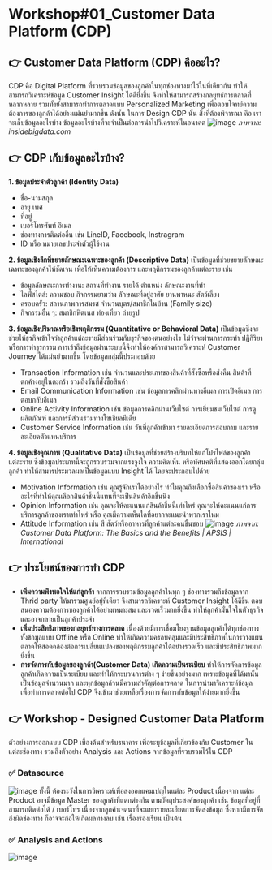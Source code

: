 # Workshop#01_Customer Data Platform (CDP)

## :point_right: Customer Data Platform (CDP) คืออะไร?
CDP คือ Digital Platform ที่รวบรวมข้อมูลของลูกค้าในทุกช่องทางมาไว้ในที่เดียวกัน ทำให้สามารถวิเคราะห์ข้อมูล Customer Insight ได้ดียิ่งขึ้น จึงทำให้สามารถสร้างกลยุทธ์การตลาดที่หลากหลาย รวมทั้งยังสามารถทำการตลาดแบบ Personalized Marketing เพื่อตอบโจทย์ความต้องการของลูกค้าได้อย่างแม่นยำมากขึ้น ดังนั้น ในการ Design CDP นั้น สิ่งที่ต้องพิจารณา คือ เราจะเก็บข้อมูลอะไรบ้าง ข้อมูลอะไรบ้างที่จะจำเป็นต่อการนำไปวิเคราะห์ในอนาคต
![image](https://github.com/Learntogether/Workshop01_Customer-Data-Platform-CDP-/assets/136689632/ad8c48ec-7507-4c3a-affa-1470bf1516de)
_ภาพจาก: insidebigdata.com_


## :point_right: CDP เก็บข้อมูลอะไรบ้าง?
**1. ข้อมูลประจำตัวลูกค้า (Identity Data)**
   * ชื่อ-นามสกุล
   * อายุ เพศ
   * ที่อยู่
   * เบอร์โทรศัพท์ อีเมล
   * ช่องทางการติดต่ออื่น เช่น LineID, Facebook, Instragram
   * ID หรือ หมายเลขประจำตัวผู้ใช้งาน

**2. ข้อมูลเชิงลึกที่ขยายลักษณะเฉพาะของลูกค้า (Descriptive Data)**
  เป็นข้อมูลที่ช่วยขยายลักษณะเฉพาะของลูกค้าให้ชัดเจน เพื่อให้เห็นความต้องการ และพฤติกรรมของลูกค้าแต่ละราย เช่น
   * ข้อมูลลักษณะการทำงาน: สถานที่ทำงาน รายได้ ตำแหน่ง ลักษณะงานที่ทำ
   * ไลฟ์สไตล์: ความชอบ กิจกรรมยามว่าง ลักษณะที่อยู่อาศัย ยานพาหนะ สัตว์เลี้ยง
   * ครอบครัว: สถานภาพการสมรส จำนวนบุตร/สมาชิกในบ้าน (Family size)
   * กิจกรรมอื่น ๆ: สมาชิกฟิตเนส ท่องเที่ยว ถ่ายรูป

**3. ข้อมูลเชิงปริมาณหรือเชิงพฤติกรรม (Quantitative or Behavioral Data)**
เป็นข้อมูลซึ่งจะช่วยให้ธุรกิจเข้าใจว่าลูกค้าแต่ละรายมีส่วนร่วมกับธุรกิจของตนอย่างไร ไม่ว่าจะผ่านการกระทำ ปฏิกิริยา หรือการทำธุรกรรม การเข้าถึงข้อมูลผ่านระบบนี้จึงทำให้องค์กรสามารถวิเคราะห์ Customer Journey ได้แม่นยำมากขึ้น โดยข้อมูลกลุ่มนี้ประกอบด้วย
   * Transaction Information เช่น จำนวนและประเภทของสินค้าที่สั่งซื้อหรือส่งคืน สินค้าที่ตกค้างอยู่ในตะกร้า รวมถึงวันที่สั่งซื้อสินค้า
   * Email Communication Information เช่น ข้อมูลการคลิกผ่านทางอีเมล การเปิดอีเมล การตอบกลับอีเมล
   * Online Activity Information เช่น ข้อมูลการคลิกผ่านเว็บไซต์ การเยี่ยมชมเว็บไซต์ การดูผลิตภัณฑ์ และการมีส่วนร่วมทางโซเชียลมีเดีย
   * Customer Service Information เช่น วันที่ลูกค้าเข้ามา รายละเอียดการสอบถาม และรายละเอียดตัวแทนบริการ

**4. ข้อมูลเชิงคุณภาพ (Qualitative Data)**
เป็นข้อมูลที่ช่วยสร้างบริบทให้แก่โปรไฟล์ของลูกค้าแต่ละราย ซึ่งข้อมูลประเภทนี้จะถูกรวบรวมจากแรงจูงใจ ความคิดเห็น หรือทัศนคติที่แสดงออกโดยกลุ่มลูกค้า ทำให้สามารประมวลผลเป็นข้อมูลแบบ Insight ได้ โดยจะประกอบไปด้วย
   * Motivation Information เช่น คุณรู้จักเราได้อย่างไร ทำไมคุณถึงเลือกซื้อสินค้าของเรา หรือ อะไรที่ทำให้คุณเลือกสินค้าชิ้นนี้แทนที่จะเป็นสินค้าอีกชิ้นนึง
   * Opinion Information เช่น คุณจะให้คะแนนแก่สินค้าชิ้นนี้เท่าไหร่ คุณจะให้คะแนนแก่การบริการลูกค้าของเราเท่าไหร่ หรือ คุณมีความเห็นใดที่อยากจะแนะนำพวกเราไหม
   * Attitude Information เช่น สี สัตว์หรืออาหารที่ลูกค้าแต่ละคนชื่นชอบ
![image](https://github.com/Learntogether/Workshop01_Customer-Data-Platform-CDP-/assets/136689632/1257e625-d317-49d0-b70f-cd1aa0f0e2e8)
_ภาพจาก: Customer Data Platform: The Basics and the Benefits | APSIS | International_

## :point_right: ประโยชน์ของการทำ CDP
   * **เพิ่มความพึงพอใจให้แก่ลูกค้า**
     จากการรวบรวมข้อมูลลูกค้าในทุก ๆ ช่องทางรวมถึงข้อมูลจาก Thrid party ให้มารวมศูนย์อยู่ที่เดียว จึงสามารถวิเคราะห์ Customer Insight ได้ดีขึ้น ตอบสนองความต้องการของลูกค้าได้อย่างเหมาะสม และรวดเร็วมากยิ่งขึ้น ทำให้ลูกค้ามั่นใจในตัวธุรกิจ และอาจกลายเป็นลูกค้าประจำ
   * **เพิ่มประสิทธิภาพของกลยุทธ์ทางการตลาด**
     เนื่องด้วยมีการเชื่อมโยงฐานข้อมูลลูกค้าได้ทุกช่องทาง ทั้งข้อมูลแบบ Offline หรือ Online ทำให้เกิดความครอบคลุมและมีประสิทธิภาพในการวางแผนตลาดให้สอดคล้องต่อการเปลี่ยนแปลงของพฤติกรรมลูกค้าได้อย่างรวดเร็ว และมีประสิทธิภาพมากยิ่งขึ้น
   * **การจัดการกับข้อมูลของลูกค้า(Customer Data) เกิดความเป็นระเบียบ**
     ทำให้การจัดการข้อมูลลูกค้าเกิดความเป็นระเบียบ และทำให้กระบวนการต่าง ๆ ง่ายขึ้นอย่างมาก เพราะข้อมูลที่ได้มานั้นเป็นข้อมูลจำนวนมาก และทุกข้อมูลล้วนมีความสำคัญต่อการตลาด ในการนำมาวิเคราะห์ข้อมูล เพื่อทำการตลาดต่อไป CDP จึงเข้ามาช่วยเหลือเรื่องการจัดการกับข้อมูลให้ง่ายมากยิ่งขึ้น
     
## :point_right: Workshop - Designed Customer Data Platform
ตัวอย่างการออกแบบ CDP เบื้องต้นสำหรับธนาคาร เพื่อระบุข้อมูลที่เกี่ยวข้องกับ Customer ในแต่ละช่องทาง รวมถึงตัวอย่าง Analysis และ Actions จากข้อมูลที่รวบรวมไว้ใน CDP
### :white_check_mark: Datasource		
![image](https://github.com/Learntogether/Workshop01_Customer-Data-Platform-CDP-/assets/136689632/652d17f6-53c5-4979-989a-e3c7e1af2e9c)
ทั้งนี้ ต้องระวังในการวิเคราะห์เพื่อส่งออกแคมเปญในแต่ละ Product เนื่องจาก แต่ละ Product อาจมีข้อมูล Master ของลูกค้าที่แตกต่างกัน ตามวัตถุประสงค์ของลูกค้า เช่น ข้อมูลที่อยู่ที่สามารถติดต่อได้ / เบอร์โทร เนื่องจากลูกค้าเจตนาที่จะแยกรายละเอียดการจัดส่งข้อมูล ซึ่งหากมีการจัดส่งผิดช่องทาง ก็อาจจะก่อให้เกิดผลทางลบ เช่น เรื่องร้องเรียน เป็นต้น
### :white_check_mark: Analysis and Actions
![image](https://github.com/Learntogether/Workshop01_Customer-Data-Platform-CDP-/assets/136689632/68da6551-7b81-4c8c-8e1b-48bbef6ea028)

